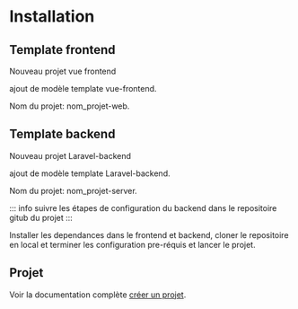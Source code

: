 # Installation 

## Template frontend

Nouveau projet vue frontend

ajout de modèle template vue-frontend.

Nom du projet: nom_projet-web.

## Template backend

Nouveau projet Laravel-backend

ajout de modèle template Laravel-backend.

Nom du projet: nom_projet-server.

::: info
suivre les étapes de configuration du backend dans le repositoire gitub du projet
:::


Installer les dependances dans le frontend et backend, cloner le repositoire en local et terminer les configuration pre-réquis et lancer le projet.

## Projet

Voir la documentation complète [créer un projet](https://github.com/organizations/edPage-TG/repositories/new).
